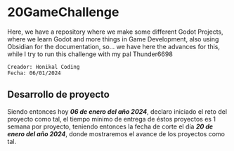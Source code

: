 # 20GameChallenge
Here, we have a repository where we make some different Godot Projects, where we learn Godot and more things in Game Development, also using Obsidian for the documentation, so... we have here the advances for this, while I try to run this challenge with my pal Thunder6698

```
Creador: Honikal Coding
Fecha: 06/01/2024
```

## Desarrollo de proyecto

Siendo entonces hoy ***06 de enero del año 2024***, declaro iniciado el reto del proyecto como tal, el tiempo mínimo de entrega de éstos proyectos es 1 semana por proyecto, teniendo entonces la fecha de corte el día ***20 de enero del año 2024***, donde mostraremos el avance de los proyectos como tal.


